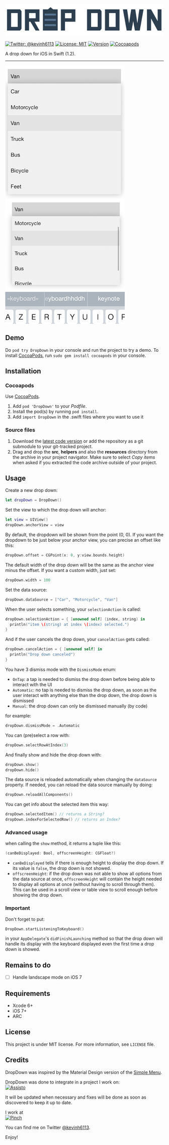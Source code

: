 ![DropDown](Screenshots/logo.png)

[![Twitter: @kevinh6113](http://img.shields.io/badge/contact-%40kevinh6113-70a1fb.svg?style=flat)](https://twitter.com/kevinh6113)
[![License: MIT](http://img.shields.io/badge/license-MIT-70a1fb.svg?style=flat)](https://github.com/kevin-hirsch/KVNProgress/blob/master/README.md)
[![Version](http://img.shields.io/badge/version-0.1-green.svg?style=flat)](https://github.com/kevin-hirsch/DropDown)
[![Cocoapods](http://img.shields.io/badge/Cocoapods-available-green.svg?style=flat)](http://cocoadocs.org/docsets/DropDown/)

A drop down for iOS in Swift (1.2).
***

[![](Screenshots/1.png)](Screenshots/1.png)
[![](Screenshots/2.png)](Screenshots/2.png)

## Demo

Do `pod try DropDown` in your console and run the project to try a demo.
To install [CocoaPods](http://www.cocoapods.org), run `sudo gem install cocoapods` in your console.

## Installation

### Cocoapods

Use [CocoaPods](http://www.cocoapods.org).

1. Add `pod 'DropDown'` to your *Podfile*.
2. Install the pod(s) by running `pod install`.
3. Add `import DropDown` in the .swift files where you want to use it

### Source files

1. Download the [latest code version](http://github.com/kevin-hirsch/DropDown/archive/master.zip) or add the repository as a git submodule to your git-tracked project.
2. Drag and drop the **src**, **helpers** and also the **resources** directory from the archive in your project navigator. Make sure to select *Copy items* when asked if you extracted the code archive outside of your project.

## Usage

Create a new drop down:

```swift
let dropDown = DropDown()
```

Set the view to which the drop down will anchor:

```swift
let view = UIView()
dropDown.anchorView = view
```

By default, the dropdown will be shown from the point (0, 0). If you want the dropdown to be just below your anchor view, you can precise an offset like this:

```swift
dropDown.offset = CGPoint(x: 0, y:view.bounds.height)
```

The default width of the drop down will be the same as the anchor view minus the offset. If you want a custom width, just set:

```swift
dropDown.width = 100
```

Set the data source:

```swift
dropDown.dataSource = ["Car", "Motorcycle", "Van"]
```

When the user selects something, your `selectionAction` is called:

```swift
dropDown.selectionAction = { [unowned self] (index, string) in
  println("item \(string) at index \(index) selected.")
}
```

And if the user cancels the drop down, your `cancelAction` gets called:

```swift
dropDown.cancelAction = { [unowned self] in
  println("Drop down canceled")
}
```

You have 3 dismiss mode with the `DismissMode` enum:

- `OnTap`: a tap is needed to dismiss the drop down before being able to interact with the UI
- `Automatic`: no tap is needed to dismiss the drop down, as soon as the user interact with anything else than the drop down, the drop down is dismissed
- `Manual`: the drop down can only be dismissed manually (by code)

for example:

```swift
dropDown.dismissMode = .Automatic
```

You can (pre)select a row with:

```swift
dropDown.selectRowAtIndex(3)
```

And finally show and hide the drop down with:

```swift
dropDown.show()
dropDown.hide()
```

The data source is reloaded automatically when changing the `dataSource` property. If needed, you can reload the data source manually by doing:

```swift
dropDown.reloadAllComponents()
```

You can get info about the selected item this way:

```swift
dropDown.selectedItem() // returns a String?
dropDown.indexForSelectedRow() // returns an Index?
```

### Advanced usage

when calling the `show` method, it returns a tuple like this:

```swift
(canBeDisplayed: Bool, offscreenHeight: CGFloat?)
```

- `canBeDisplayed` tells if there is enough height to display the drop down. If its value is `false`, the drop down is not showed.
- `offscreenHeight`: if the drop down was not able to show all options from the data source at once, `offscreenHeight` will contain the height needed to display all options at once (without having to scroll through them). This can be used in a scroll view or table view to scroll enough before showing the drop down.

### Important

Don't forget to put:

```swift
DropDown.startListeningToKeyboard()
```

in your `AppDelegate`'s `didFinishLaunching` method so that the drop down will handle its display with the keyboard displayed even the first time a drop down is showed.

## Remains to do

- [ ] Handle landscape mode on iOS 7

## Requirements

* Xcode 6+
* iOS 7+
* ARC

## License

This project is under MIT license. For more information, see `LICENSE` file.

## Credits

DropDown was inspired by the Material Design version of the [Simple Menu](http://www.google.com/design/spec/components/menus.html#menus-simple-menus).

DropDown was done to integrate in a project I work on:<br/>
[![Assisto](https://assis.to/images/logouser_dark.png)](https://assis.to)

It will be updated when necessary and fixes will be done as soon as discovered to keep it up to date.

I work at<br/>
[![Pinch](http://pinchproject.com/img/pinch-logo.png)](http://pinch.eu)

You can find me on Twitter [@kevinh6113](https://twitter.com/kevinh6113).

Enjoy!
